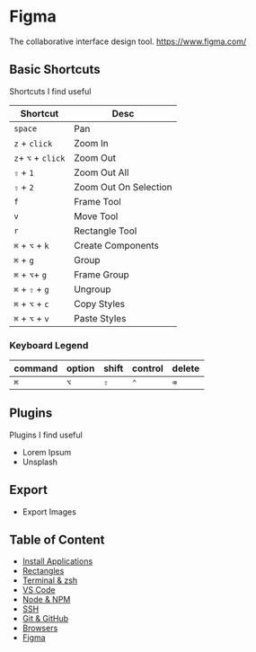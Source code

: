 # Figma

The collaborative interface design tool.
https://www.figma.com/

## Basic Shortcuts

Shortcuts I find useful

| Shortcut           | Desc                  |
| ------------------ | --------------------- |
| `space`            | Pan                   |
| `z` + `click`      | Zoom In               |
| `z`+ `⌥` + `click` | Zoom Out              |
| `⇧` + `1`          | Zoom Out All          |
| `⇧` + `2`          | Zoom Out On Selection |
| `f`                | Frame Tool            |
| `v`                | Move Tool             |
| `r`                | Rectangle Tool        |
| `⌘` + `⌥` + `k`    | Create Components     |
| `⌘` + `g`          | Group                 |
| `⌘` + `⌥`+ `g`     | Frame Group           |
| `⌘` + `⇧` + `g`    | Ungroup               |
| `⌘` + `⌥` + `c`    | Copy Styles           |
| `⌘` + `⌥` + `v`    | Paste Styles          |

### Keyboard Legend

| command | option | shift | control | delete |
| ------- | ------ | ----- | ------- | ------ |
| `⌘`     | `⌥`    | `⇧`   | `⌃`     | `⌫`    |

## Plugins

Plugins I find useful

- Lorem Ipsum
- Unsplash

## Export

- Export Images

## Table of Content

- [Install Applications](02-install-and-setup.md)
- [Rectangles](03-rectangles.md)
- [Terminal & zsh](04-setup-terminal-zsh.md)
- [VS Code](05-vscode.md)
- [Node & NPM](06-node-npm.md)
- [SSH](07-ssh.md)
- [Git & GitHub](08-git-setup.md)
- [Browsers](09-browsers.md)
- [Figma](10-figma.md)
